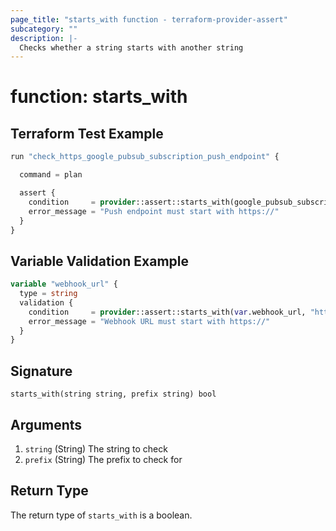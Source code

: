 ```yaml
---
page_title: "starts_with function - terraform-provider-assert"
subcategory: ""
description: |-
  Checks whether a string starts with another string
---
```


# function: starts_with



## Terraform Test Example

```terraform
run "check_https_google_pubsub_subscription_push_endpoint" {

  command = plan

  assert {
    condition     = provider::assert::starts_with(google_pubsub_subscription.example.push_config.push_endpoint, "https://")
    error_message = "Push endpoint must start with https://"
  }
}
```

## Variable Validation Example

```terraform
variable "webhook_url" {
  type = string
  validation {
    condition     = provider::assert::starts_with(var.webhook_url, "https://")
    error_message = "Webhook URL must start with https://"
  }
}
```

## Signature

<!-- signature generated by tfplugindocs -->
```text
starts_with(string string, prefix string) bool
```

## Arguments

<!-- arguments generated by tfplugindocs -->
1. `string` (String) The string to check
1. `prefix` (String) The prefix to check for


## Return Type

The return type of `starts_with` is a boolean.

